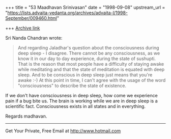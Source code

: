 +++
title = "53 Maadhavan Srinivasan"
date = "1998-09-08"
upstream_url = "https://lists.advaita-vedanta.org/archives/advaita-l/1998-September/009460.html"

+++
[Archive link](https://lists.advaita-vedanta.org/archives/advaita-l/1998-September/009460.html)

Sri Nanda Chandran wrote:

>And regarding Jaladhar's question about the consciousness during deep
>sleep - I disagree. There cannot be any consciousness, as we know it in
>our day to day experience, during the state of sushupti. That is the
>reason that most people have a difficulty of staying awake while
>meditating and that the state of meditation is equated with deep sleep.
>And to be conscious in deep sleep just means that you're awake :-) At
>this point in time, I can't agree with the usage of the word
>"consciousness" to describe the state of existence.

If we don't have consciousness in deep sleep, how come we experience
pain if a bug bite us. The brain is working while we are in deep sleep
is a scientific fact.
Consciousness exists in all states and in everything.

Regards
madhavan.


______________________________________________________
Get Your Private, Free Email at http://www.hotmail.com

